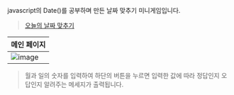 javascript의 Date()를 공부하며 만든 날짜 맞추기 미니게임입니다.

> [오늘의 날짜 맞추기](https://myjin0806.github.io/Todays-date/)

|  메인 페이지                                                                                               |
| :---------------------------------------------------------------------------------------------------------------------- |
| ![image](https://github.com/user-attachments/assets/9d022045-3f52-4ec2-9a88-71b6629f7bc7)|
> 월과 일의 숫자를 입력하여 하단의 버튼을 누르면 입력한 값에 따라 정답인지 오답인지 알려주는 메세지가 출력됩니다.
